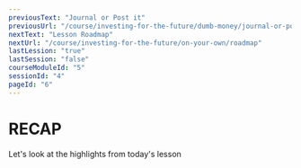 ```yaml
---
previousText: "Journal or Post it"
previousUrl: "/course/investing-for-the-future/dumb-money/journal-or-post-it"
nextText: "Lesson Roadmap"
nextUrl: "/course/investing-for-the-future/on-your-own/roadmap"
lastLession: "true"
lastSession: "false"
courseModuleId: "5"
sessionId: "4"
pageId: "6"
---
```



# RECAP

<sparkle-character-intro position="right" character="jen">
Let's look at the highlights from today's lesson
</sparkle-character-intro>
